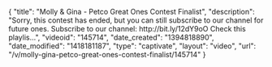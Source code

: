 {
    "title": "Molly & Gina - Petco Great Ones Contest Finalist",
    "description": "Sorry, this contest has ended, but you can still subscribe to our channel for future ones. Subscribe to our channel: http:\/\/bit.ly\/12dY9oO Check this playlis...",
    "videoid": "145714",
    "date_created": "1394818890",
    "date_modified": "1418181187",
    "type": "captivate",
    "layout": "video",
    "url": "\/v\/molly-gina-petco-great-ones-contest-finalist\/145714"
}